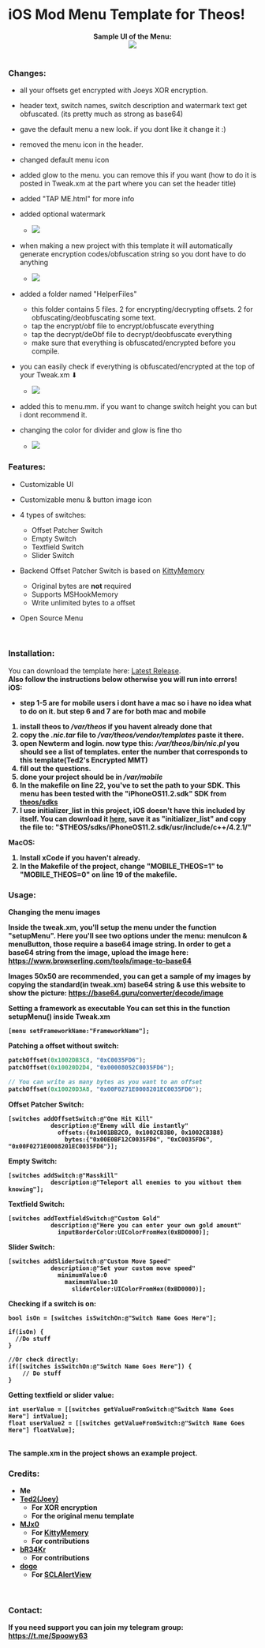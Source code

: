 # iOS Mod Menu Template for Theos!

<div style="text-align: center;">
<b>Sample UI of the Menu:</b><br>

<img src="https://i.ibb.co/SJMpyjK/8-D7-A1-F65-551-F-410-B-8-E92-A6800-E096879.jpg">
</div>

<br>

### Changes:
* all your offsets get encrypted with Joeys XOR encryption.
* header text, switch names, switch description and watermark text get obfuscated. (its pretty much as strong as base64)
* gave the default menu a new look. if you dont like it change it :)
* removed the menu icon in the header.
* changed default menu icon
* added glow to the menu. you can remove this if you want (how to do it is posted in Tweak.xm at the part where you can set the header title)
* added "TAP ME.html" for more info

* added optional watermark 
  * <img src="https://i.ibb.co/NYGjkNt/A660-A98-C-8-FDA-4484-85-BE-E9583-CCC1-D63.jpg">
  
* when making a new project with this template it will automatically generate encryption codes/obfuscation string so you dont have to do anything 
  * <img src="https://i.ibb.co/djj676V/1-D50-EDFD-7-E6-F-4542-A89-A-3-BD1171732-C7.jpg"> 
  
* added a folder named "HelperFiles"
  * this folder contains 5 files. 2 for encrypting/decrypting offsets. 2 for obfuscating/deobfuscating some text.
  * tap the encrypt/obf file to encrypt/obfuscate everything 
  * tap the decrypt/deObf file to decrypt/deobfuscate everything
  * make sure that everything is obfuscated/encrypted before you compile. 

* you can easily check if everything is obfuscated/encrypted at the top of your Tweak.xm ⬇
  * <img src="https://i.ibb.co/hfm1gr5/73-A9-BB3-D-4-FC6-4-EDA-8-FD8-AA5-F1-F7-E0-B65.jpg">

* added this to menu.mm. if you want to change switch height you can but i dont recommend it.
* changing the color for divider and glow is fine tho
  * <img src="https://i.ibb.co/SQbMS3Z/682-BEF70-0959-4-E1-F-8-FFC-FC385-E34-D1-D3.jpg">



### Features:
* Customizable UI
* Customizable menu & button image icon
* 4 types of switches:
  * Offset Patcher Switch
  * Empty Switch
  * Textfield Switch
  * Slider Switch

* Backend Offset Patcher Switch is based on [KittyMemory](https://github.com/MJx0/KittyMemory)
  * Original bytes are <b>not</b> required
  * Supports MSHookMemory
  * Write unlimited bytes to a offset

* Open Source Menu

<br>

### Installation:

You can download the template here: [Latest Release](https://github.com/Spoowy63/iOS-Encrypted-MMT/releases). <br>
<b>Also follow the instructions below otherwise you will run into errors!<b> <br>
<b>iOS:</b>
* step 1-5 are for mobile users i dont have a mac so i have no idea what to do on it. but step 6 and 7 are for both mac and mobile
1. install theos to ***/var/theos*** if you havent already done that
2.  copy the ***.nic.tar*** file to ***/var/theos/vendor/templates*** paste it there.
3. open Newterm and login. now type this: ***/var/theos/bin/nic.pl*** you should see a list of templates. enter the number that corresponds to this template(Ted2's Encrypted MMT) 
4. fill out the questions.
5. done your project should be in ***/var/mobile***
6. In the makefile on line 22, you've to set the path to your SDK. This menu has been tested with the "iPhoneOS11.2.sdk" SDK from [theos/sdks](https://github.com/theos/sdks)
7. I use initializer_list in this project, iOS doesn't have this included by itself. You can download it [<b>here</b>](https://raw.githubusercontent.com/joeyjurjens/iOS-Mod-Menu-Template-for-Theos/977e9ff2c626d6b1308eed7e17f1daf0a610e8e9/template/KittyMemory/initializer_list), save it as "initializer_list" and copy the file to: "$THEOS/sdks/iPhoneOS11.2.sdk/usr/include/c++/4.2.1/" <br>

<b>MacOS:</b>
1. Install xCode if you haven't already.
1. In the Makefile of the project, change "MOBILE_THEOS=1" to "MOBILE_THEOS=0" on line 19 of the makefile. <br>

### Usage:

<b> Changing the menu images </b>

Inside the tweak.xm, you'll setup the menu under the function "setupMenu". 
Here you'll see two options under the menu: menuIcon & menuButton, those require a base64 image string.
In order to get a base64 string from the image, upload the image here: https://www.browserling.com/tools/image-to-base64

Images 50x50 are recommended, you can get a sample of my images by copying the standard(in tweak.xm) base64 string & use this website to show the picture: https://base64.guru/converter/decode/image

<b> Setting a framework as executable </b>
You can set this in the function setupMenu() inside Tweak.xm
```obj-c
[menu setFrameworkName:"FrameworkName"];
```

<b> Patching a offset without switch: </b>
```c
patchOffset(0x1002DB3C8, "0xC0035FD6");
patchOffset(0x10020D2D4, "0x00008052C0035FD6");

// You can write as many bytes as you want to an offset
patchOffset(0x10020D3A8, "0x00F0271E0008201EC0035FD6");
```


<b> Offset Patcher Switch: </b>
```obj-c
[switches addOffsetSwitch:@"One Hit Kill"
            description:@"Enemy will die instantly"
              offsets:{0x1001BB2C0, 0x1002CB3B0, 0x1002CB3B8}
                bytes:{"0x00E0BF12C0035FD6", "0xC0035FD6", "0x00F0271E0008201EC0035FD6"}];
```

<b> Empty Switch: </b>
```obj-c
[switches addSwitch:@"Masskill"
            description:@"Teleport all enemies to you without them knowing"];
```
<b> Textfield Switch: </b>
```obj-c
[switches addTextfieldSwitch:@"Custom Gold"
            description:@"Here you can enter your own gold amount"
              inputBorderColor:UIColorFromHex(0xBD0000)];
```
<b> Slider Switch: </b>
```obj-c
[switches addSliderSwitch:@"Custom Move Speed"
            description:@"Set your custom move speed"
              minimumValue:0
                maximumValue:10
                  sliderColor:UIColorFromHex(0xBD0000)]; 
```
<b> Checking if a switch is on:
```obj-c
bool isOn = [switches isSwitchOn:@"Switch Name Goes Here"];
    
if(isOn) {
  //Do stuff
}
    
//Or check directly:
if([switches isSwitchOn:@"Switch Name Goes Here"]) {
    // Do stuff
}
```
<b> Getting textfield or slider value: </b>
```obj-c
int userValue = [[switches getValueFromSwitch:@"Switch Name Goes Here"] intValue];
float userValue2 = [[switches getValueFromSwitch:@"Switch Name Goes Here"] floatValue];
```

<br>
The sample.xm in the project shows an example project.
<br>

### Credits:
* Me
* [Ted2(Joey)](https://github.com/joeyjurjens)
  * For XOR encryption
  * For the original menu template
* [MJx0](https://github.com/MJx0)
  * For [KittyMemory](https://github.com/MJx0/KittyMemory)
  * For contributions
* [bR34Kr](https://github.com/bR34Kr)
  * For contributions
* [dogo](https://github.com/dogo)
  * For [SCLAlertView](https://github.com/dogo/SCLAlertView)

<br>

### Contact:
If you need support you can join my telegram group: https://t.me/Spoowy63
